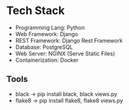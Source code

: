 # Tech Stack
* Programming Lang: Python
* Web Framework: Django
* REST Framework: Django Rest Framework
* Database: PostgreSQL
* Web Server: NGINX (Serve Static Files)
* Containerization: Docker

## Tools
* black -> pip install black, black views.py
* flake8 -> pip install flake8, flake8 views.py